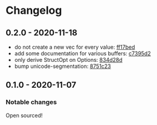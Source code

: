# Changelog

## 0.2.0 - 2020-11-18

- do not create a new vec for every value: [ff17bed](https://github.com/ckampfe/jindex/commit/ff17bedf9dd11245af25d88f1b576fabc31b1112)
- add some documentation for various buffers: [c7395d2](https://github.com/ckampfe/jindex/commit/c7395d20d7ad376b4db42f87a5bce0f2ffffcd0f)
- only derive StructOpt on Options: [834d28d](https://github.com/ckampfe/jindex/commit/834d28ddc1cc3d6e2344e4f54bad067cccb37b77)
- bump unicode-segmentation: [8751c23](https://github.com/ckampfe/jindex/commit/8751c23cc9fedc03ac3105c5e3e80bd4823e6183)

## 0.1.0 - 2020-11-07

### Notable changes

Open sourced!
